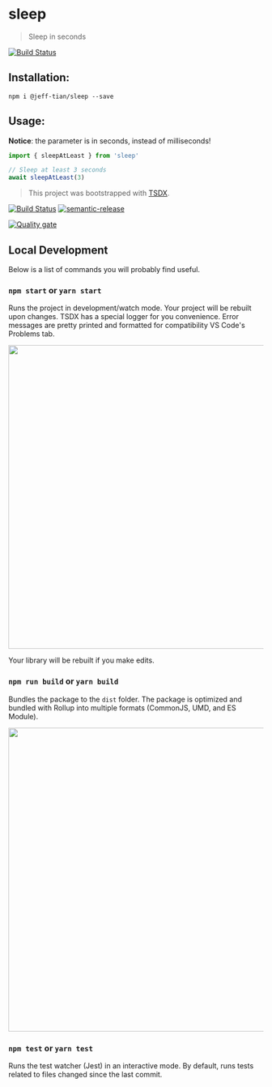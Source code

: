 # sleep

> Sleep in seconds

[![Build Status](https://travis-ci.com/Jeff-Tian/sleep.svg?branch=master)](https://travis-ci.com/Jeff-Tian/sleep)

## Installation:

```shell
npm i @jeff-tian/sleep --save
```

## Usage:

**Notice**: the parameter is in seconds, instead of milliseconds!

```typescript
import { sleepAtLeast } from 'sleep'

// Sleep at least 3 seconds
await sleepAtLeast(3)

```

> This project was bootstrapped with [TSDX](https://github.com/jaredpalmer/tsdx).

[![Build Status](https://travis-ci.com/Jeff-Tian/sleep.svg?branch=master)](https://travis-ci.com/Jeff-Tian/sleep)
[![semantic-release](https://img.shields.io/badge/%20%20%F0%9F%93%A6%F0%9F%9A%80-semantic--release-e10079.svg)](https://github.com/semantic-release/semantic-release)

[![Quality gate](https://sonarcloud.io/api/project_badges/quality_gate?project=Jeff-Tian_sleep)](https://sonarcloud.io/dashboard?id=Jeff-Tian_sleep)

## Local Development

Below is a list of commands you will probably find useful.

### `npm start` or `yarn start`

Runs the project in development/watch mode. Your project will be rebuilt upon changes. TSDX has a special logger for you convenience. Error messages are pretty printed and formatted for compatibility VS Code's Problems tab.

<img src="https://user-images.githubusercontent.com/4060187/52168303-574d3a00-26f6-11e9-9f3b-71dbec9ebfcb.gif" width="600" />

Your library will be rebuilt if you make edits.

### `npm run build` or `yarn build`

Bundles the package to the `dist` folder.
The package is optimized and bundled with Rollup into multiple formats (CommonJS, UMD, and ES Module).

<img src="https://user-images.githubusercontent.com/4060187/52168322-a98e5b00-26f6-11e9-8cf6-222d716b75ef.gif" width="600" />

### `npm test` or `yarn test`

Runs the test watcher (Jest) in an interactive mode.
By default, runs tests related to files changed since the last commit.
